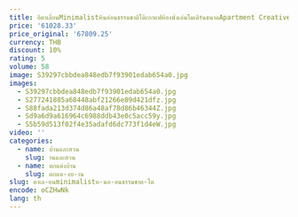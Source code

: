 ```yaml
---
title: อิตาเลี่ยนMinimalistหินอ่อนธรรมชาติโต๊ะกาแฟห้องนั่งเล่นโมเดิร์นขนาดApartment Creative Lightหรูหราเฟอร์นิเจอร์
price: '61028.33'
price_original: '67809.25'
currency: THB
discount: 10%
rating: 5
volume: 58
image: S39297cbbdea848edb7f93901edab654a0.jpg
images:
  - S39297cbbdea848edb7f93901edab654a0.jpg
  - S277241885a68448abf21266e89d421dfz.jpg
  - S88fada213d374d86a48af78d86b46344Z.jpg
  - Sd9a6d9a616964c6988ddb43e0c5acc59y.jpg
  - S5b59d513f02f4e35adafd6dc773f1d4eW.jpg
video: ''
categories:
  - name: บ้านและสวน
    slug: านและสวน
  - name: ตกแต่งบ้าน
    slug: ตกแต-งบ-าน
slug: ตาเล-ยนminimalistห-นอ-อนธรรมชาต-โต
encode: oCZHwNk
lang: th
---
```

  